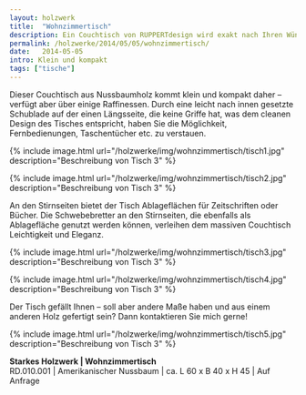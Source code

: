 ```yaml
---
layout: holzwerk
title:  "Wohnzimmertisch"
description: Ein Couchtisch von RUPPERTdesign wird exakt nach Ihren Wünschen und aus Ihrem Wunschholz für Sie gefertigt, damit er perfekt zu Ihrer Einrichtung passt.
permalink: /holzwerke/2014/05/05/wohnzimmertisch/
date:   2014-05-05
intro: Klein und kompakt
tags: ["tische"]
---
```


Dieser Couchtisch aus Nussbaumholz kommt klein und kompakt daher – verfügt aber über einige Raffinessen. 
Durch eine leicht nach innen gesetzte Schublade auf der einen Längsseite, 
die keine Griffe hat, was dem cleanen Design des Tisches entspricht, 
haben Sie die Möglichkeit, Fernbedienungen, Taschentücher etc. zu verstauen. 

{% include image.html url="/holzwerke/img/wohnzimmertisch/tisch1.jpg" description="Beschreibung von Tisch 3" %}


{% include image.html url="/holzwerke/img/wohnzimmertisch/tisch2.jpg" description="Beschreibung von Tisch 3" %}
 
An den Stirnseiten bietet der Tisch Ablageflächen für Zeitschriften oder Bücher. 
Die Schwebebretter an den Stirnseiten, die ebenfalls als Ablagefläche genutzt werden können, 
verleihen dem massiven Couchtisch Leichtigkeit und Eleganz.

{% include image.html url="/holzwerke/img/wohnzimmertisch/tisch3.jpg" description="Beschreibung von Tisch 3" %}


{% include image.html url="/holzwerke/img/wohnzimmertisch/tisch4.jpg" description="Beschreibung von Tisch 3" %}

Der Tisch gefällt Ihnen – soll aber andere Maße haben und aus einem anderen Holz gefertigt sein? 
Dann kontaktieren Sie mich gerne!


{% include image.html url="/holzwerke/img/wohnzimmertisch/tisch5.jpg" description="Beschreibung von Tisch 3" %}


**Starkes Holzwerk \|  Wohnzimmertisch**    
RD.010.001  \| 	Amerikanischer Nussbaum \| ca. L 60 x B 40 x H 45 \| Auf Anfrage
